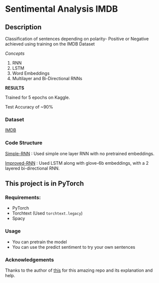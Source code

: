 # Sentimental Analysis IMDB
## Description
Classification of sentences depending on polarity- Positive or Negative achieved using training on the IMDB Dataset

*Concepts*
1. RNN
2. LSTM
3. Word Embeddings
4. Multilayer and Bi-Directional RNNs

**RESULTS**


Trained for 5 epochs on Kaggle.

Test Accuracy of ~90%

### Dataset

[IMDB](https://torchtext.readthedocs.io/en/latest/datasets.html)

### Code Structure 

[Simple-RNN](./simple_rnn.ipynb) : Used simple one layer RNN with no pretrained embeddings.

[Improved-RNN](./improved-rnn-sentimental-analysis.ipynb) : Used LSTM along with glove-6b embeddings, with a 2 layered bi-directional RNN.


## This project is in PyTorch
### Requirements:
- PyTorch
- Torchtext (Used ```torchtext.legacy```)
- Spacy

### Usage

- You can pretrain the model
- You can use the predict sentiment to try your own sentences

### Acknowledgements 

Thanks to the author of  [this](https://github.com/bentrevett/pytorch-sentiment-analysis) for this amazing repo and its explanation and help.




